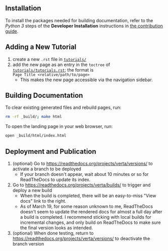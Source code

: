 ## Installation
To install the packages needed for building documentation, refer to the *Python 3* steps of the **Developer Installation** instructions in [the contribution guide](../../CONTRIBUTING.md).

## Adding a New Tutorial
1. create a new `.rst` file in [`tutorials/`](https://github.com/VertaAI/modeldb/tree/master/client/verta/docs/tutorials)
1. add the new page as an entry in the `toctree` of [`tutorials/tutorials.rst`](https://github.com/VertaAI/modeldb/blob/master/client/verta/docs/tutorials/tutorials.rst); the format is  
   `Page Title <relative/path/to/page>`
   - This makes the new page accessible via the navigation sidebar.

## Building Documentation
To clear existing generated files and rebuild pages, run:
```bash
rm -rf _build/; make html
```
To open the landing page in your web browser, run:
```bash
open _build/html/index.html
```

## Deployment and Publication
1. (optional) Go to https://readthedocs.org/projects/verta/versions/ to activate a branch to be deployed
    - If your branch doesn't appear, wait about 10 minutes or so for ReadTheDocs to update its index.
1. Go to https://readthedocs.org/projects/verta/builds/ to trigger and deploy a new build
    - When the build is completed, there will be an easy-to-miss "View docs" link to the right.
    - As of March 19, for some reason unknown to me, ReadTheDocs doesn't seem to update the rendered docs for almost a full day after a build is completed. I recommend sticking with local builds for incremental changes, and only build on ReadTheDocs to make sure the final version looks as intended.
1. (optional) When done testing, return to https://readthedocs.org/projects/verta/versions/ to deactivate the branch version
